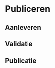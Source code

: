 # Publiceren


## Aanleveren
<div class="issue" data-number="20"></div>

## Validatie
<div class="issue" data-number="21"></div>

## Publicatie
<div class="issue" data-number="22"></div>

